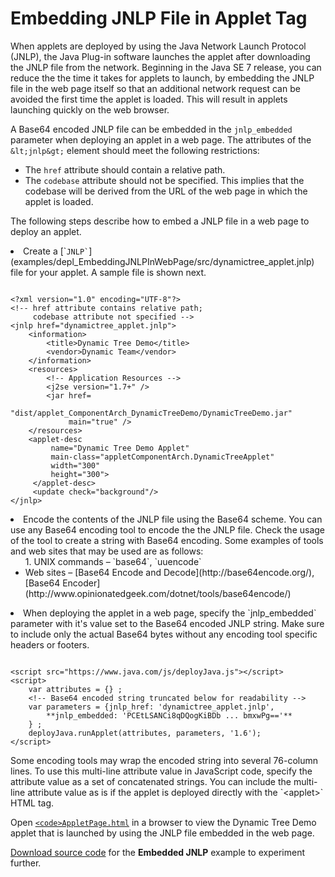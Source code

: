 
# Embedding JNLP File in Applet Tag

When applets are deployed by using the Java Network Launch Protocol (JNLP), the Java Plug-in software launches the applet after downloading the JNLP file from the network. Beginning in the Java SE 7 release, you can reduce the the time it takes for applets to launch, by embedding the JNLP file in the web page itself so that an additional network request can be avoided the first time the applet is loaded. This will result in applets launching quickly on the web browser.

A Base64 encoded JNLP file can be embedded in the `jnlp_embedded` parameter when deploying an applet in a web page. The attributes of the `&lt;jnlp&gt;` element should meet the following restrictions:

- The `href` attribute should contain a relative path.
- The `codebase` attribute should not be specified. This implies that the codebase will be derived from the URL of the web page in which the applet is loaded.

The following steps describe how to embed a JNLP file in a web page to deploy an applet.

<li>Create a 
[`<code>JNLP`</code>](examples/depl_EmbeddingJNLPInWebPage/src/dynamictree_applet.jnlp) file for your applet. A sample file is shown next.
<pre><code>
&lt;?xml version="1.0" encoding="UTF-8"?&gt;
&lt;!-- href attribute contains relative path;
     codebase attribute not specified --&gt;
&lt;jnlp href="dynamictree_applet.jnlp"&gt;
    &lt;information&gt;
        &lt;title&gt;Dynamic Tree Demo&lt;/title&gt;
        &lt;vendor&gt;Dynamic Team&lt;/vendor&gt;
    &lt;/information&gt;
    &lt;resources&gt;
        &lt;!-- Application Resources --&gt;
        &lt;j2se version="1.7+" /&gt;
        &lt;jar href=
            "dist/applet_ComponentArch_DynamicTreeDemo/DynamicTreeDemo.jar" 
             main="true" /&gt;
    &lt;/resources&gt;
    &lt;applet-desc 
         name="Dynamic Tree Demo Applet"
         main-class="appletComponentArch.DynamicTreeApplet"
         width="300"
         height="300"&gt;
     &lt;/applet-desc&gt;
     &lt;update check="background"/&gt;
&lt;/jnlp&gt;
</code></pre>
</li>
<li>Encode the contents of the JNLP file using the Base64 scheme. You can use any Base64 encoding tool to encode the the JNLP file. Check the usage of the tool to create a string with Base64 encoding. Some examples of tools and web sites that may be used are as follows:
<ul>
1. UNIX commands &#8211; `base64`, `uuencode`
<li>Web sites &#8211; 
[Base64 Encode and Decode](http://base64encode.org/), 
[Base64 Encoder](http://www.opinionatedgeek.com/dotnet/tools/base64encode/)</li>
</ul>
</li>
<li>When deploying the applet in a web page, specify the `jnlp_embedded` parameter with it's value set to the Base64 encoded JNLP string. Make sure to include only the actual Base64 bytes without any encoding tool specific headers or footers.
<pre><code>
&lt;script src="https://www.java.com/js/deployJava.js"&gt;&lt;/script&gt;
&lt;script&gt;
    var attributes = {} ;
    &lt;!-- Base64 encoded string truncated below for readability --&gt;
    var parameters = {jnlp_href: 'dynamictree_applet.jnlp',
        **jnlp_embedded: 'PCEtLSANCi8qDQogKiBDb ... bmxwPg=='**
    } ;
    deployJava.runApplet(attributes, parameters, '1.6');
&lt;/script&gt;
</code></pre>
Some encoding tools may wrap the encoded string into several 76-column lines. To use this multi-line attribute value in JavaScript code, specify the attribute value as a set of concatenated strings. You can include the multi-line attribute value as is if the applet is deployed directly with the `&lt;applet&gt;` HTML tag.
</li>

Open 
[`<code>AppletPage.html`</code>](examples/dist/depl_EmbeddingJNLPInWebPage/AppletPage.html) in a browser to view the Dynamic Tree Demo applet that is launched by using the JNLP file embedded in the web page.


[Download source code](examplesIndex.html#EmbeddedJNLP) for the **Embedded JNLP** example to experiment further.
